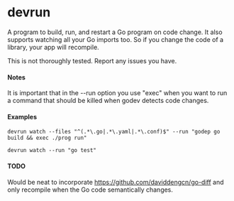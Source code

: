 devrun
======

A program to build, run, and restart a Go program on code change.
It also supports watching all your Go imports too. So if you
change the code of a library, your app will recompile.

This is not thoroughly tested. Report any issues you have.

#### Notes

It is important that in the --run option you use "exec" when you want to run a command that should be killed when godev detects code changes.

#### Examples

    devrun watch --files "^(.*\.go|.*\.yaml|.*\.conf)$" --run "godep go build && exec ./prog run"

    devrun watch --run "go test"

#### TODO

Would be neat to incorporate https://github.com/daviddengcn/go-diff and only recompile when the Go code semantically changes.